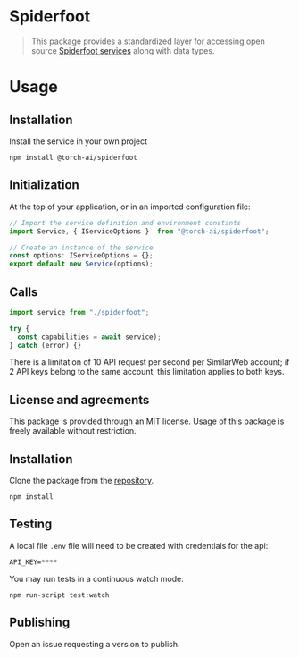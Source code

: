 # Spiderfoot

> This package provides a standardized layer for accessing open source [Spiderfoot services](https://www.spiderfoot.net/) along with data types.

# Usage

## Installation

Install the service in your own project

```
npm install @torch-ai/spiderfoot
```

## Initialization

At the top of your application, or in an imported configuration file:

```ts
// Import the service definition and environment constants
import Service, { IServiceOptions }  from "@torch-ai/spiderfoot";

// Create an instance of the service
const options: IServiceOptions = {};
export default new Service(options);
```

## Calls

```ts
import service from "./spiderfoot";

try {
  const capabilities = await service);
} catch (error) {}
```

There is a limitation of 10 API request per second per SimilarWeb account; if 2 API keys belong to the same account,
this limitation applies to both keys.

## License and agreements

This package is provided through an MIT license. Usage of this package is freely available without restriction.

## Installation

Clone the package from the [repository](https://github.com/torch-ai/spiderfoot-js).

```
npm install
```

## Testing

A local file `.env` file will need to be created with credentials for the api:

```text
API_KEY=****
```

You may run tests in a continuous watch mode:

```
npm run-script test:watch
```

## Publishing

Open an issue requesting a version to publish.
